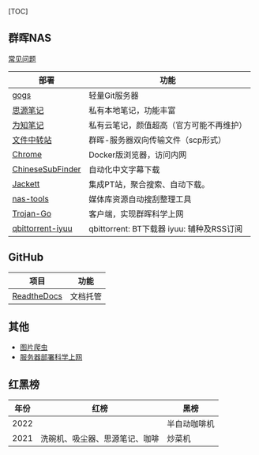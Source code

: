 [TOC]

##  群晖NAS

[常见问题](./doc/nas.md)

| 部署                                                         | 功能                                           |
| ------------------------------------------------------------ | ---------------------------------------------- |
| [gogs](./doc/gogs.md)                                        | 轻量Git服务器                                  |
| [思源笔记](./doc/siyuan.md)                                  | 私有本地笔记，功能丰富                         |
| [为知笔记](https://www.wiz.cn/zh-cn/introduction-docker-nas) | 私有云笔记，颜值超高（官方可能不再维护）       |
| [文件中转站](./doc/file_trans.md)                            | 群晖-服务器双向传输文件（scp形式）             |
| [Chrome](https://post.smzdm.com/p/alx7ev6e/)                 | Docker版浏览器，访问内网                       |
| [ChineseSubFinder](https://github.com/allanpk716/ChineseSubFinder/blob/docs/DesignFile/v0.20%E6%95%99%E7%A8%8B/00.Docker%E9%83%A8%E7%BD%B2%E6%95%99%E7%A8%8B.md) | 自动化中文字幕下载                             |
| [Jackett](https://syy.hk/archives/2132.html)                 | 集成PT站，聚合搜索、自动下载。                 |
| [nas-tools](./doc/nas_tools.md)                              | 媒体库资源自动搜刮整理工具                     |
| [Trojan-Go](./doc/trojan_go.md)                              | 客户端，实现群晖科学上网                       |
| [qbittorrent-iyuu](https://registry.hub.docker.com/r/nevinee/qbittorrent) | qbittorrent: BT下载器      iyuu: 辅种及RSS订阅 |

## GitHub

| 项目                                | 功能     |
| ----------------------------------- | -------- |
| [ReadtheDocs](./doc/readthedocs.md) | 文档托管 |



## 其他

- [图片爬虫](./doc/crawler.md)
- [服务器部署科学上网](https://github.com/jinwyp/one_click_script)



## 红黑榜

| 年份 | 红榜                           | 黑榜         |
| ---- | ------------------------------ | ------------ |
| 2022 |                                | 半自动咖啡机 |
| 2021 | 洗碗机、吸尘器、思源笔记、咖啡 | 炒菜机       |

